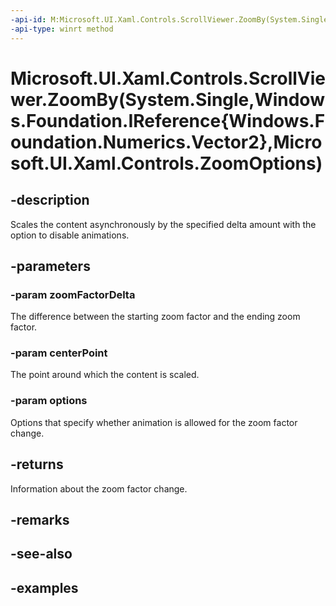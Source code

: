 ```yaml
---
-api-id: M:Microsoft.UI.Xaml.Controls.ScrollViewer.ZoomBy(System.Single,Windows.Foundation.IReference{Windows.Foundation.Numerics.Vector2},Microsoft.UI.Xaml.Controls.ZoomOptions)
-api-type: winrt method
---
```


# Microsoft.UI.Xaml.Controls.ScrollViewer.ZoomBy(System.Single,Windows.Foundation.IReference{Windows.Foundation.Numerics.Vector2},Microsoft.UI.Xaml.Controls.ZoomOptions)

<!--
public Microsoft.UI.Xaml.Controls.ZoomInfo ZoomBy (float zoomFactorDelta, System.Nullable<System.Numerics.Vector2> centerPoint, Microsoft.UI.Xaml.Controls.ZoomOptions options);
-->

## -description

Scales the content asynchronously by the specified delta amount with the option to disable animations.

## -parameters

### -param zoomFactorDelta

The difference between the starting zoom factor and the ending zoom factor.

### -param centerPoint

The point around which the content is scaled.

### -param options

Options that specify whether animation is allowed for the zoom factor change.

## -returns

Information about the zoom factor change.

## -remarks

## -see-also

## -examples

